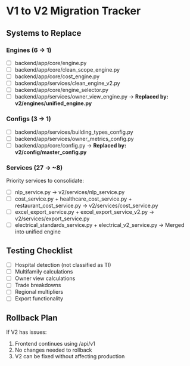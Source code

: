 # V1 to V2 Migration Tracker

## Systems to Replace

### Engines (6 → 1)
- [ ] backend/app/core/engine.py
- [ ] backend/app/core/clean_scope_engine.py
- [ ] backend/app/core/cost_engine.py
- [ ] backend/app/services/clean_engine_v2.py
- [ ] backend/app/core/engine_selector.py
- [ ] backend/app/services/owner_view_engine.py
→ **Replaced by: v2/engines/unified_engine.py**

### Configs (3 → 1)
- [ ] backend/app/services/building_types_config.py
- [ ] backend/app/services/owner_metrics_config.py
- [ ] backend/app/core/config.py
→ **Replaced by: v2/config/master_config.py**

### Services (27 → ~8)
Priority services to consolidate:
- [ ] nlp_service.py → v2/services/nlp_service.py
- [ ] cost_service.py + healthcare_cost_service.py + restaurant_cost_service.py → v2/services/cost_service.py
- [ ] excel_export_service.py + excel_export_service_v2.py → v2/services/export_service.py
- [ ] electrical_standards_service.py + electrical_v2_service.py → Merged into unified engine

## Testing Checklist
- [ ] Hospital detection (not classified as TI)
- [ ] Multifamily calculations
- [ ] Owner view calculations
- [ ] Trade breakdowns
- [ ] Regional multipliers
- [ ] Export functionality

## Rollback Plan
If V2 has issues:
1. Frontend continues using /api/v1
2. No changes needed to rollback
3. V2 can be fixed without affecting production